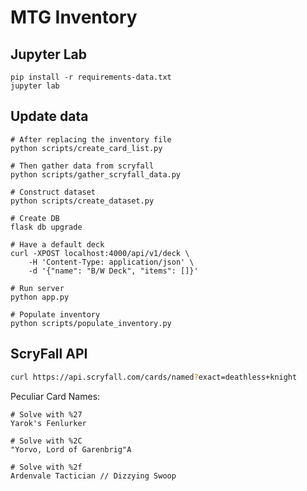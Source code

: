 # MTG Inventory

## Jupyter Lab

```
pip install -r requirements-data.txt
jupyter lab
```

## Update data

```
# After replacing the inventory file
python scripts/create_card_list.py

# Then gather data from scryfall
python scripts/gather_scryfall_data.py

# Construct dataset
python scripts/create_dataset.py

# Create DB
flask db upgrade

# Have a default deck
curl -XPOST localhost:4000/api/v1/deck \
    -H 'Content-Type: application/json' \
    -d '{"name": "B/W Deck", "items": []}'

# Run server
python app.py

# Populate inventory
python scripts/populate_inventory.py
```

## ScryFall API

```bash
curl https://api.scryfall.com/cards/named?exact=deathless+knight
```

Peculiar Card Names:

```
# Solve with %27
Yarok's Fenlurker

# Solve with %2C
"Yorvo, Lord of Garenbrig"A

# Solve with %2f
Ardenvale Tactician // Dizzying Swoop
```
